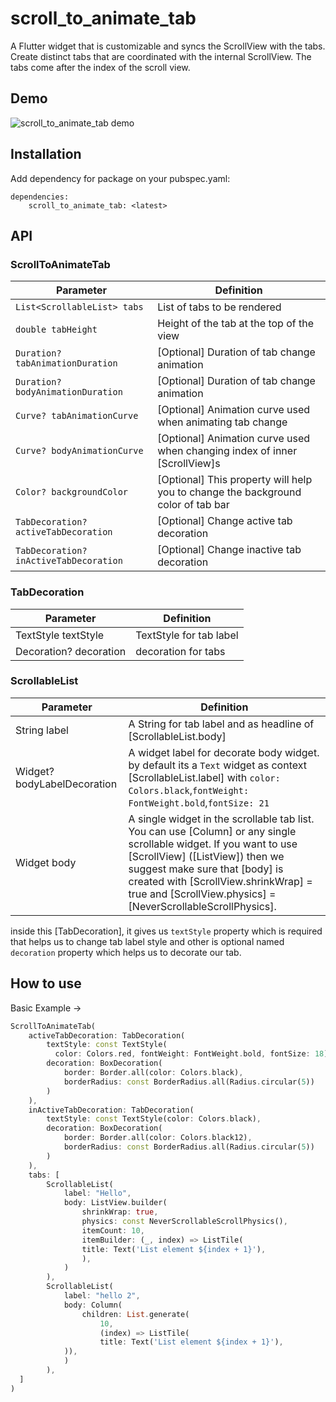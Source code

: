 # scroll_to_animate_tab

A Flutter widget that is customizable and syncs the ScrollView with the tabs.
Create distinct tabs that are coordinated with the internal ScrollView. The tabs come after the
index of the scroll view.

## Demo
![scroll_to_animate_tab demo](https://www.ishaf.info/scroll_to_animate_tab_demo.gif "scroll_to_animate_tab demo")

## Installation

Add dependency for package on your pubspec.yaml:

    dependencies:
	    scroll_to_animate_tab: <latest>

## API
### ScrollToAnimateTab

| Parameter | Definition |
|------------------------------------|---------------------------------------------------------------------------------------------------------------------------------------------------------------------------------------------------------------------------------------------------------------------------------------------------------------------------------------------------------------------------|
|`List<ScrollableList> tabs`| List of tabs to be rendered |
|`double tabHeight`| Height of the tab at the top of the view |
|`Duration? tabAnimationDuration`| [Optional] Duration of tab change animation |
|`Duration? bodyAnimationDuration`| [Optional] Duration of tab change animation |
|`Curve? tabAnimationCurve`| [Optional] Animation curve used when animating tab change |
|`Curve? bodyAnimationCurve`| [Optional] Animation curve used when changing index of inner [ScrollView]s |
|`Color? backgroundColor`| [Optional] This property will help you to change the background color of tab bar |
|`TabDecoration? activeTabDecoration`| [Optional] Change active tab decoration |
|`TabDecoration? inActiveTabDecoration`| [Optional] Change inactive tab decoration |

### TabDecoration

| Parameter | Definition |
|------------------------------------|---------------------------------------------------------------------------------------------------------------------------------------------------------------------------------------------------------------------------------------------------------------------------------------------------------------------------------------------------------------------------|
|TextStyle textStyle | TextStyle for tab label|
|Decoration? decoration| decoration for tabs |

### ScrollableList

| Parameter | Definition                                                                                                                                                                        |
|------------------------------------|-----------------------------------------------------------------------------------------------------------------------------------------------------------------------------------|
|String label | A String for tab label and as headline of [ScrollableList.body]                                                                                                                   |
|Widget? bodyLabelDecoration| A widget label for decorate body widget. by default its a `Text` widget as context [ScrollableList.label] with `color: Colors.black`,`fontWeight: FontWeight.bold`,`fontSize: 21` |
|Widget body| A single widget in the scrollable tab list. You can use [Column] or any single scrollable widget. If you want to use [ScrollView] ([ListView]) then we suggest make sure that [body] is created with [ScrollView.shrinkWrap] = true and [ScrollView.physics] = [NeverScrollableScrollPhysics]. |

inside this [TabDecoration], it gives us `textStyle` property which is required that helps us to
change tab label style and other is optional named `decoration` property which helps us to decorate
our tab.

## How to use

Basic Example ->

```dart
ScrollToAnimateTab(
    activeTabDecoration: TabDecoration(
        textStyle: const TextStyle(
          color: Colors.red, fontWeight: FontWeight.bold, fontSize: 18),
        decoration: BoxDecoration(
            border: Border.all(color: Colors.black),
            borderRadius: const BorderRadius.all(Radius.circular(5))
        )
    ),
    inActiveTabDecoration: TabDecoration(
        textStyle: const TextStyle(color: Colors.black),
        decoration: BoxDecoration(
            border: Border.all(color: Colors.black12),
            borderRadius: const BorderRadius.all(Radius.circular(5))
        )
    ),
    tabs: [
        ScrollableList(
            label: "Hello",
            body: ListView.builder(
                shrinkWrap: true,
                physics: const NeverScrollableScrollPhysics(),
                itemCount: 10,
                itemBuilder: (_, index) => ListTile(
                title: Text('List element ${index + 1}'),
                ),
            )
        ),
        ScrollableList(
            label: "hello 2",
            body: Column( 
                children: List.generate(
                    10,
                    (index) => ListTile(
                    title: Text('List element ${index + 1}'),
            )),
            )
        ),
  ]
)

```
